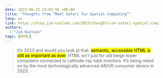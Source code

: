```yaml
---
date: 2023-06-22 23:03:56 +00:00
title: "Thoughts from “Meet Safari for Spatial Computing”"
lang: en
link: https://blog.jim-nielsen.com/2023/thoughts-on-safari-spatial-computing/
authors:
  - "Jim Nielsen"
tags: [HTML]
---
```


> It’s 2023 and would you look at that: <mark>semantic, accessible HTML is still as important as ever</mark>. HTML isn’t just for old beige tower computers connected to cathode-ray tube monitors. It’s being relied on by the most technologically advanced AR/VR consumer device in 2023.
